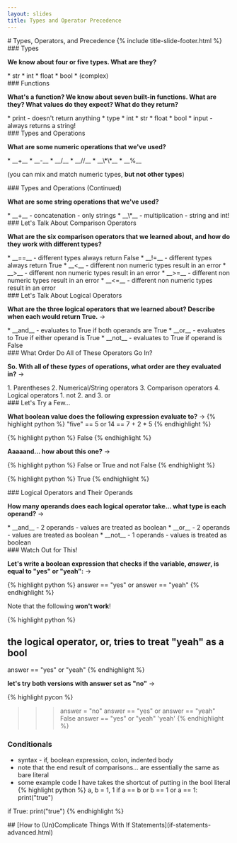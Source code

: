 ```yaml
---
layout: slides
title: Types and Operator Precedence 
---
```


<section markdown="block" class="title-slide">
# Types, Operators, and Precedence
{% include title-slide-footer.html %}
</section>


<section markdown="block">
### Types

__We know about four or five types.  What are they?__

<div class="incremental" markdown="block"> 
* str
* int
* float
* bool
* (complex)
</div>
<div class="incremental" markdown="block"> 
</div>
</section>

<section markdown="block">
### Functions

__What's a function?  We know about seven built-in functions.  What are they?  What values do they expect?  What do they return?__

<div class="incremental" markdown="block"> 
* print - doesn't return anything
* type
* int
* str
* float
* bool
* input - always returns a string!
</div>
</section>

<section markdown="block">
### Types and Operations

__What are some numeric operations that we've used?__

<div class="incremental" markdown="block"> 
* __+__
* __-__
* __/__
* __//__
* __\*\*__
* __%__

(you can mix and match numeric types, __but not other types__)
</div>
</section>

<section markdown="block">
### Types and Operations (Continued)

__What are some string operations that we've used?__

<div class="incremental" markdown="block"> 
* __+__ - concatenation - only strings
* __\*__ - multiplication - string and int!
</div>
</section>

<section markdown="block">
### Let's Talk About Comparison Operators

__What are the six comparison operators that we learned about, and how do they work with different types?__

<div class="incremental" markdown="block"> 
* __==__ - different types always return False
* __!=__ - different types always return True
* __<__ - different non numeric types result in an error
* __>__ - different non numeric types result in an error
* __>=__ - different non numeric types result in an error
* __<=__ - different non numeric types result in an error

</div>
</section>

<section markdown="block">
### Let's Talk About Logical Operators

__What are the three logical operators that we learned about?  Describe when each would return True.__ &rarr;

<div class="incremental" markdown="block"> 
* __and__ - evaluates to True if both operands are True
* __or__ - evaluates to True if either operand is True
* __not__ - evaluates to True if operand is False
</div>
</section>

<section markdown="block">
### What Order Do All of These Operators Go In?

__So.  With all of these _types_ of operations, what order are they evaluated in?__ &rarr;

<div class="incremental" markdown="block"> 
1. Parentheses
2. Numerical/String operators
3. Comparison operators
4. Logical operators
	1. not
	2. and
	3. or
</div>
</section>

<section markdown="block">
### Let's Try a Few...

__What boolean value does the following expression evaluate to?__ &rarr;
{% highlight python %}
"five" == 5 or  14 == 7 + 2 * 5
{% endhighlight %}

<div class="incremental" markdown="block"> 
{% highlight python %}
False
{% endhighlight %}

__Aaaaand... how about this one?__ &rarr;

{% highlight python %}
False or True and not False
{% endhighlight %}

{% highlight python %}
True
{% endhighlight %}
</div>
</section>

<section markdown="block">
### Logical Operators and Their Operands

__How many operands does each logical operator take... what type is each operand?__ &rarr;

<div class="incremental" markdown="block"> 
* __and__ - 2 operands - values are treated as boolean
* __or__ - 2 operands - values are treated as boolean
* __not__ - 1 operands - values is treated as boolean
</div>
</section>

<section markdown="block">
### Watch Out for This!

__Let's write a boolean expression that checks if the variable, _answer_, is equal to "yes" or "yeah":__ &rarr;

<div class="incremental" markdown="block"> 
{% highlight python %}
answer == "yes" or answer == "yeah"
{% endhighlight %}

Note that the following __won't work__!

{% highlight python %}
# the logical operator, or, tries to treat "yeah" as a bool
answer == "yes" or "yeah"
{% endhighlight %}

__let's try both versions with answer set as "no"__ &rarr;

{% highlight pycon %}
>>> answer = "no"
>>> answer == "yes" or answer == "yeah"
False
>>> answer == "yes" or "yeah"
'yeah'
{% endhighlight %}
</div>

</section>

<section markdown="block">

### Conditionals

* syntax - if, boolean expression, colon, indented body
* note that the end result of comparisons... are essentially the same as bare literal
* some example code I have takes the shortcut of putting in the bool literal
{% highlight python %}
a, b = 1, 1
if a == b or b == 1 or a == 1:
	print("true")

if True:
	print("true")
{% endhighlight %}
</section>

<section markdown="block">
## [How to (Un)Complicate Things With If Statements](if-statements-advanced.html)
</section>
